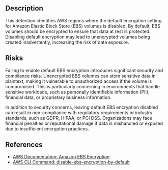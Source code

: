 ## Description

This detection identifies AWS regions where the default encryption setting for Amazon Elastic Block Store (EBS) volumes is disabled. By default, EBS volumes should be encrypted to ensure that data at rest is protected. Disabling default encryption may lead to unencrypted volumes being created inadvertently, increasing the risk of data exposure.

## Risks

Failing to enable default EBS encryption introduces significant security and compliance risks. Unencrypted EBS volumes can store sensitive data in plaintext, making it vulnerable to unauthorized access if the volume is compromised. This is particularly concerning in environments that handle sensitive workloads, such as personally identifiable information (PII), financial data, or proprietary business information.

In addition to security concerns, leaving default EBS encryption disabled can result in non-compliance with regulatory requirements or industry standards, such as GDPR, HIPAA, or PCI DSS. Organizations may face financial penalties or reputational damage if data is mishandled or exposed due to insufficient encryption practices.

## References

- [AWS Documentation: Amazon EBS Encryption](https://docs.aws.amazon.com/AWSEC2/latest/UserGuide/EBSEncryption.html)
- [AWS CLI Command: disable-ebs-encryption-by-default](https://docs.aws.amazon.com/cli/latest/reference/ec2/disable-ebs-encryption-by-default.html)

